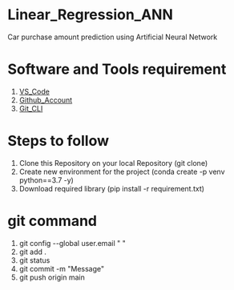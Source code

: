 # Linear_Regression_ANN
Car purchase amount prediction using Artificial Neural Network

# Software and Tools requirement

1. [VS_Code](https://code.visualstudio.com/)
2. [Github_Account](https://github.com/)
3. [Git_CLI](https://git-scm.com/book/en/v2/Getting-Started-Installing-Git)


# Steps to follow
1.  Clone this Repository on your local Repository (git clone)
2.  Create new environment for the project (conda create -p venv python==3.7 -y)
3.  Download required library (pip install -r requirement.txt)

# git command
1. git config --global user.email " "
2. git add .
3. git status
4. git commit -m "Message"
5. git push origin main

